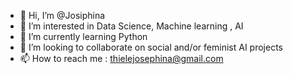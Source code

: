 - 👋 Hi, I’m @Josiphina
- 👀 I’m interested in Data Science, Machine learning , AI 
- 🌱 I’m currently learning Python 
- 💞️ I’m looking to collaborate on social and/or  feminist AI projects 
- 📫 How to reach me : thielejosephina@gmail.com

<!---
Josiphina/Josiphina is a ✨ special ✨ repository because its `README.md` (this file) appears on your GitHub profile.
You can click the Preview link to take a look at your changes.
--->
